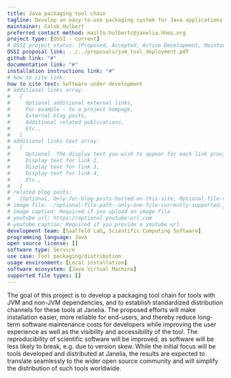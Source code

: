 ```yaml
---
title: Java packaging tool chain
tagline: Develop an easy-to-use packaging system for Java applications.
maintainer: Caleb Hulbert
preferred contact method: mailto:hulbertc@janelia.hhmi.org
project type: [OSSI - current]
# OSSI project status: [Proposed, Accepted, Active Development, Maintenance]
OSSI proposal link: ../../proposals/jvm_tool_deployment.pdf
github link: "#"
documentation link: "#"
installation instructions link: "#"
# how to cite link:
how to cite text: Software under development
# additional links array:
#   [
#     Optional additional external links,
#     For example - to a project hompage,
#     External blog posts,
#     Additional related publications,
#     Etc.,
#   ]
# additional links text array:
#   [
#     Optional. The display text you wish to appear for each link provided above,
#     Display text for link 2,
#     Display text for link 3,
#     Display text for link 4,
#     Etc.,
#   ]
# related blog posts:
#   [Optional, Only-for-blog-posts-hosted-on-this-site, Optional-file-name]
# image file: ./optional-file-path--only-one-file-currently-supported.jpg
# image caption: Required if you upload an image file
# youtube url: https://optional-youtube-url.com
# youtube caption: Required if you provide a youtube url
development team: [Saalfeld Lab, Scientific Computing Software]
programming language: Java
open source license: []
software type: Service
use case: Tool packaging/distribution
usage environment: [Local installation]
software ecosystem: [Java Virtual Machine]
supported file types: []
---
```


The goal of this project is to develop a packaging tool chain for tools with JVM and non-JVM dependencies, and to establish standardized distribution channels for these tools at Janelia. The proposed efforts will make installation easier, more reliable for end-users, and thereby reduce long-term software maintenance costs for developers while improving the user experience as well as the visibility and accessibility of the tool. The reproducibility of scientific software will be improved, as software will be less likely to break, e.g. due to version skew. While the initial focus will be tools developed and distributed at Janelia, the results are expected to translate seamlessly to the wider open source community and will simplify the distribution of such tools worldwide.
